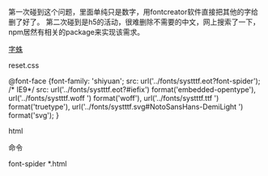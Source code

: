 第一次碰到这个问题，里面单纯只是数字，用fontcreator软件直接把其他的字给删了好了。
第二次碰到是h5的活动，很难删除不需要的中文，网上搜索了一下，npm居然有相关的package来实现该需求。

[字蛛](http://font-spider.org/)

reset.css


@font-face {font-family: 'shiyuan';
  src: url('../fonts/systttf.eot?font-spider'); /* IE9*/
  src: url('../fonts/systttf.eot?#iefix') format('embedded-opentype'),
  url('../fonts/systttf.woff ') format('woff'),
  url('../fonts/systttf.ttf ') format('truetype'),
  url('../fonts/systttf.svg#NotoSansHans-DemiLight ') format('svg');
}

html


<link rel="stylesheet" type="text/css" href="css/reset.css">


命令

font-spider *.html